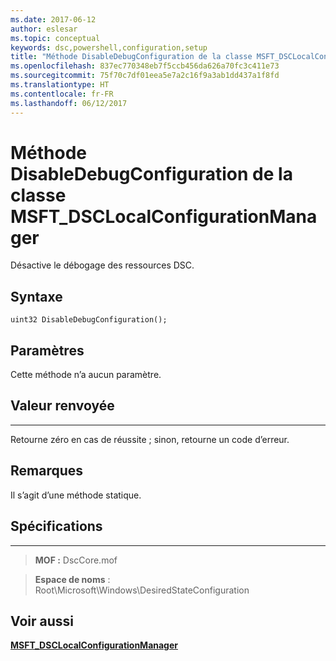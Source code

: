 ```yaml
---
ms.date: 2017-06-12
author: eslesar
ms.topic: conceptual
keywords: dsc,powershell,configuration,setup
title: "Méthode DisableDebugConfiguration de la classe MSFT_DSCLocalConfigurationManager"
ms.openlocfilehash: 837ec770348eb7f5ccb456da626a70fc3c411e73
ms.sourcegitcommit: 75f70c7df01eea5e7a2c16f9a3ab1dd437a1f8fd
ms.translationtype: HT
ms.contentlocale: fr-FR
ms.lasthandoff: 06/12/2017
---
```

<a id="disabledebugconfiguration-method-of-the-msftdsclocalconfigurationmanager-class" class="xliff"></a>
# Méthode DisableDebugConfiguration de la classe MSFT_DSCLocalConfigurationManager

Désactive le débogage des ressources DSC.

<a id="syntax" class="xliff"></a>
Syntaxe
------

```mof
uint32 DisableDebugConfiguration();
```

<a id="parameters" class="xliff"></a>
Paramètres
----------

Cette méthode n’a aucun paramètre.

<a id="return-value" class="xliff"></a>
## Valeur renvoyée
------------

Retourne zéro en cas de réussite ; sinon, retourne un code d’erreur.

<a id="remarks" class="xliff"></a>
## Remarques

Il s’agit d’une méthode statique.

<a id="requirements" class="xliff"></a>
## Spécifications
------------
>**MOF :** DscCore.mof

>**Espace de noms** : Root\Microsoft\Windows\DesiredStateConfiguration


<a id="see-also" class="xliff"></a>
## Voir aussi


[**MSFT_DSCLocalConfigurationManager**](msft-dsclocalconfigurationmanager.md)

 

 



